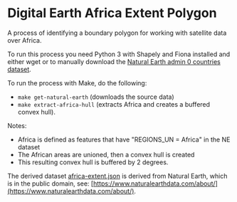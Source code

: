 # Digital Earth Africa Extent Polygon

A process of identifying a boundary polygon for working with satellite data over Africa.

To run this process you need Python 3 with Shapely and Fiona installed and either wget or 
to manually download the [Natural Earth admin 0 countries dataset](https://www.naturalearthdata.com/http//www.naturalearthdata.com/download/10m/cultural/ne_10m_admin_0_countries.zip).

To run the process with Make, do the following:

- `make get-natural-earth`  (downloads the source data)
- `make extract-africa-hull` (extracts Africa and creates a buffered convex hull).

Notes:

- Africa is defined as features that have "REGIONS_UN = Africa" in the NE dataset
- The African areas are unioned, then a convex hull is created
- This resulting convex hull is buffered by 2 degrees.

The derived dataset [africa-extent.json](africa-extent.json) is derived from Natural Earth, which is in the public domain, see: [https://www.naturalearthdata.com/about/](https://www.naturalearthdata.com/about/).
